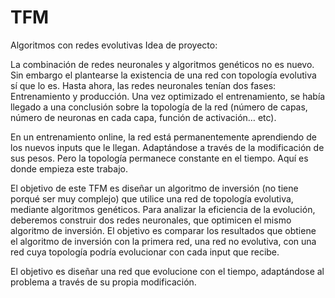 # TFM

Algoritmos con redes evolutivas
Idea de proyecto:

La combinación de redes neuronales y algoritmos genéticos no es nuevo. Sin embargo el plantearse la existencia de una red con topología evolutiva sí que lo es. 
Hasta ahora, las redes neuronales tenían dos fases: Entrenamiento y producción. Una vez optimizado el entrenamiento, se había llegado a una conclusión sobre la 
topología de la red (número de capas, número de neuronas en cada capa, función de activación… etc). 

En un entrenamiento online, la red está permanentemente aprendiendo de los nuevos inputs que le llegan. Adaptándose a través de la modificación de sus pesos. 
Pero la topología permanece constante en el tiempo. Aquí es donde empieza este trabajo.  

El objetivo de este TFM es diseñar un algoritmo de inversión (no tiene porqué ser muy complejo) que utilice una red de topología evolutiva, mediante algoritmos genéticos.
Para analizar la eficiencia de la evolución, deberemos construir dos redes neuronales, que optimicen el mismo algoritmo de inversión. 
El objetivo es comparar los resultados que obtiene el algoritmo de inversión con la primera red, una red no evolutiva, con una red cuya topología podría evolucionar 
con cada input que recibe. 

El objetivo es diseñar una red que evolucione con el tiempo, adaptándose al problema a través de su propia modificación. 
